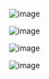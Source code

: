 ![image](https://github.com/user-attachments/assets/74255342-2879-469e-8829-73d09d606aaf)

![image](https://github.com/user-attachments/assets/86ba272b-618e-4ed4-bfd2-d3dcb3412d3f)

![image](https://github.com/user-attachments/assets/eff5c45c-5e26-434a-a92a-f3c67d54ed2c)

![image](https://github.com/user-attachments/assets/dd512b5d-5253-4fb3-8a26-de93d5e7567a)
